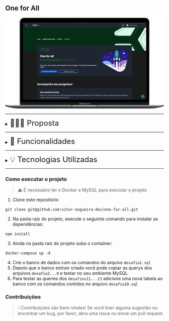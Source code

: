 ## One for All

![All for One](./project.png)

---
<details>
<summary><span style="font-size: 1.5rem;"> 👨🏼‍💻 Proposta</span></summary>
  - Normalizar a tabela do banco de dados do Spotify para 1FN, 2FN, e 3FN; </br>
  - Criar um banco de dados relacional <code>SpotifyClone</code>; </br>
  - Criar as tabelas que foram normalizadas e adicionar ao banco criado; </br>
  - Escrever várias querys para extrair informações específicas;
</details>

---
<details>
<summary><span style="font-size: 1.5rem;"> 📝 Funcionalidades</span></summary>
  - Manipulação banco de dados MySQL - <code>SpotifyClone</code>; </br>
  - Pesquisas e filtros, utilizando funções de agregação, Group By, condicionais e manipulação de datas; </br>
  - Manipulação de várias tabelas com <code>INNER JOIN</code>;
</details>

---
<details>
<summary><span style="font-size: 1.5rem;"> 💡 Tecnologias Utilizadas</span></summary>
  - MySQL </br>
  - Docker 
</details>

----
### Como executar o projeto
> ⚠️ É necessário ter o Docker e MySQL para executar o projeto
1. Clone este repositório
````
git clone git@github.com:vitor-nogueira-dev/one-for-all.git
````
2. Na pasta raiz do projeto, execute o seguinte comando para instalar as dependências:
```
npm install
``` 
3. Ainda na pasta raiz do projeto suba o container: 
````
docker-compose up -d
````
4. Crie o banco de dados com os comandos do arquivo `desafio1.sql`
5. Depois que o banco estiver criado você pode copiar as querys dos arquivos `desafio2...9` e testar no seu ambiente MySQL
6. Para testar as queries dos `desafios11...13` adicione uma nova tabela ao banco com os comandos contidos no arquivo `desafio10.sql`

### Contribuições
> 💡Contribuições são bem-vindas! Se você tiver alguma sugestão ou encontrar um bug, por favor, abra uma issue ou envie um pull request.



